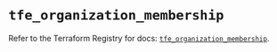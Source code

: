 # `tfe_organization_membership`

Refer to the Terraform Registry for docs: [`tfe_organization_membership`](https://registry.terraform.io/providers/hashicorp/tfe/0.65.2/docs/resources/organization_membership).
